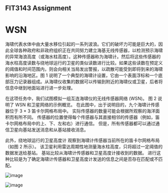 ## FIT3143 Assignment 
# WSN
海啸代表水体中由大量水移位引起的一系列波浪。它们的破坏力可能是巨大的，因此全球各种政府和非政府组织正在共同努力建立海基无线传感器，以检测预示海啸的异常海浪高度（或海水柱高度）。这种传感器称为海啸计。然后将这些传感器的海水柱高度读数与绕地球运行的卫星的类似读数进行比较。如果这些读数在预定义的阈值和时间范围内，则会向相关当局发出警报，以疏散可能受到即将到来的海啸影响的沿海地区。图 1 说明了一个典型的海啸计设置，它由一个表面浮标和一个底部压力记录器组成。从海啸仪收集的数据可以传输到附近的海啸仪或卫星，后者将信息中继到地面站进行进一步处理。

在这项任务中，我们试图模拟一组互连海啸仪的无线传感器网络 (WSN)。 图 2 说明了 WSN 和卫星网络的示例概览。 在此图中，出于说明目的，九个海啸计传感器位于 3 × 3 笛卡尔网格布局中。 实际传感器的数量可能会根据所观察的海洋面积而有所不同。 传感器的位置使得每个传感器与其直接相邻的传感器（例如，笛卡尔网格布局中的上、下、左和右）进行通信。 但是，所有传感器都可以通过通信卫星向基站发送消息和从基站接收消息。

此外，绕地球运行的卫星高度计 观察到海啸计传感器当前所在的笛卡尔网格布局（如图 2 所示）。 该卫星利用雷达周期性地测量海水柱高度，只将超过一定阈值的数据发送给基站。 基站比较从海啸计传感器和卫星高度计接收到的数据。 进行这种比较是为了确定海啸计传感器和卫星高度计发送的信息之间是否存在匹配或不匹配。

![image](https://github.com/R-HUA/FIT3143/assets/50871883/866eeac6-0264-4cbc-a4ef-b8bdd9432971)

![image](https://github.com/R-HUA/FIT3143/assets/50871883/94392de6-ec42-4930-8a96-39a56eb1f2ff)

